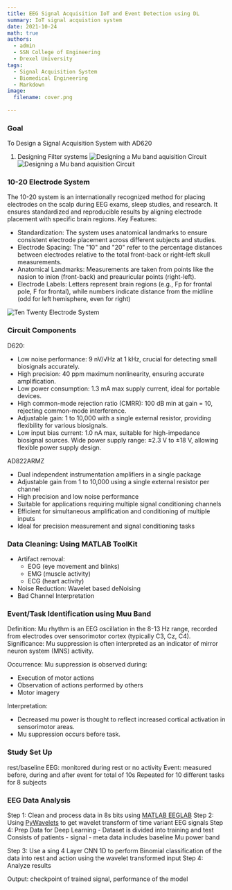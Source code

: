 ```yaml
---
title: EEG Signal Acquisition IoT and Event Detection using DL 
summary: IoT signal acquistion system 
date: 2021-10-24
math: true
authors:
  - admin
  - SSN College of Engineering
  - Drexel University 
tags:
  - Signal Acquisition System
  - Biomedical Engineering
  - Markdown
image:
  filename: cover.png
 
---
```


### Goal 

To Design a Signal Acquisition System with AD620 

1. Designing Filter systems 
![Designing a Mu band aquisition Circuit](design1.png)
![Designing a Mu band aquisition Circuit](design2.png)

### 10-20 Electrode System 

The 10-20 system is an internationally recognized method for placing electrodes on the scalp during EEG exams, sleep studies, and research. It ensures standardized and reproducible results by aligning electrode placement with specific brain regions.
Key Features:
- Standardization: The system uses anatomical landmarks to ensure consistent electrode placement across different subjects and studies.
- Electrode Spacing: The "10" and "20" refer to the percentage distances between electrodes relative to the total front-back or right-left skull measurements.
- Anatomical Landmarks: Measurements are taken from points like the nasion to inion (front-back) and preauricular points (right-left).
- Electrode Labels: Letters represent brain regions (e.g., Fp for frontal pole, F for frontal), while numbers indicate distance from the midline (odd for left hemisphere, even for right)

![Ten Twenty Electrode System](ten-twen.png)

### Circuit Components

D620: 
- Low noise performance: 9 nV/√Hz at 1 kHz, crucial for detecting small biosignals accurately.
- High precision: 40 ppm maximum nonlinearity, ensuring accurate amplification.
- Low power consumption: 1.3 mA max supply current, ideal for portable devices.
- High common-mode rejection ratio (CMRR): 100 dB min at gain = 10, rejecting common-mode interference.
- Adjustable gain: 1 to 10,000 with a single external resistor, providing flexibility for various biosignals.
- Low input bias current: 1.0 nA max, suitable for high-impedance biosignal sources.
Wide power supply range: ±2.3 V to ±18 V, allowing flexible power supply design.


AD822ARMZ
- Dual independent instrumentation amplifiers in a single package
- Adjustable gain from 1 to 10,000 using a single external resistor per channel
- High precision and low noise performance
- Suitable for applications requiring multiple signal conditioning channels
- Efficient for simultaneous amplification and conditioning of multiple inputs
- Ideal for precision measurement and signal conditioning tasks


### Data Cleaning: Using MATLAB ToolKit 
- Artifact removal:
    - EOG (eye movement and blinks)
    - EMG (muscle activity)
    - ECG (heart activity)
- Noise Reduction: Wavelet based deNoising  
- Bad Channel Interpretation 


### Event/Task Identification using Muu Band

Definition: Mu rhythm is an EEG oscillation in the 8-13 Hz range, recorded from electrodes over sensorimotor cortex (typically C3, Cz, C4).
Significance: Mu suppression is often interpreted as an indicator of mirror neuron system (MNS) activity.

Occurrence: Mu suppression is observed during:
- Execution of motor actions
- Observation of actions performed by others
- Motor imagery

Interpretation: 
- Decreased mu power is thought to reflect increased cortical activation in sensorimotor areas.
- Mu suppression occurs before task. 

### Study Set Up 

rest/baseline EEG: monitored during rest or no activity
Event: measured before, during and after event for total of 10s
Repeated for 10 different tasks for 8 subjects  


### EEG Data Analysis 

Step 1: Clean and process data in 8s bits using [MATLAB EEGLAB](https://www.mathworks.com/matlabcentral/fileexchange/56415-eeglab)
Step 2: Using [PyWavelets](https://pywavelets.readthedocs.io/en/latest/) to get wavelet transform of time variant EEG signals
Step 4: Prep Data for Deep Learning - Dataset is divided into training and test 
Consists of patients - signal - meta data includes baseline Mu power band 

Step 3: Use a sing 4 Layer CNN 1D to perform Binomial classification of the data into rest and action using the wavelet transformed input 
Step 4: Analyze results 

Output: checkpoint of trained signal, performance of the model 
